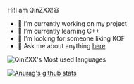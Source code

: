 Hi!I am QinZXX!😃

- 🔭 I’m currently working on my project
- 🌱 I’m currently learning C++ 
- 👯 I’m looking for someone liking KOF
- 💬 Ask me about anything [here](https://github.com/QinZXX/QinZXX/issues)

![QinZXX's Most used languages](https://github-readme-stats.vercel.app/api/top-langs/?username=QinZXX&layout=compact&hide_border=true&langs_count=10)

[![Anurag's github stats](https://github-readme-stats.vercel.app/api?username=QinZXX&count_private=true&show_icons=true&theme=flag-india)](https://github.com/anuraghazra/github-readme-stats)
